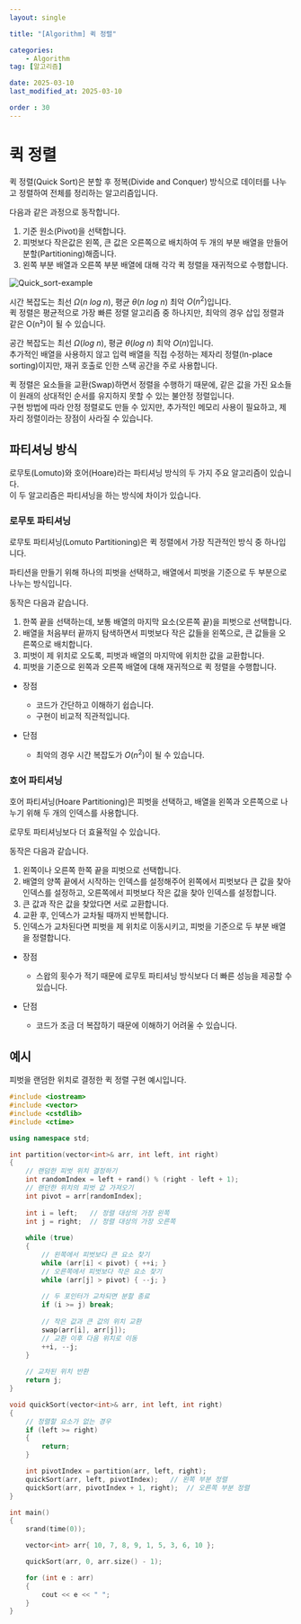 ```yaml
---
layout: single

title: "[Algorithm] 퀵 정렬"

categories:
    - Algorithm
tag: [알고리즘]

date: 2025-03-10
last_modified_at: 2025-03-10

order : 30
---
```


# 퀵 정렬

퀵 정렬(Quick Sort)은 분할 후 정복(Divide and Conquer) 방식으로 데이터를 나누고 정렬하여 전체를 정리하는 알고리즘입니다.

다음과 같은 과정으로 동작합니다.

1. 기준 원소(Pivot)을 선택합니다.
2. 피벗보다 작은값은 왼쪽, 큰 값은 오른쪽으로 배치하여 두 개의 부분 배열을 만들어 분할(Partitioning)해줍니다.
3. 왼쪽 부분 배열과 오른쪽 부분 배열에 대해 각각 퀵 정렬을 재귀적으로 수행합니다.

![Quick_sort-example]({{site.url}}/images/Algorithm/2025-03-10-Algorithm-Quick_Sort/Quick_sort-example.gif)

시간 복잡도는 최선 $\Omega(n \ log \ n)$, 평균 $\theta(n \ log \ n)$ 최악 $O(n^2)$입니다.  
퀵 정렬은 평균적으로 가장 빠른 정렬 알고리즘 중 하나지만, 최악의 경우 삽입 정렬과 같은 O(n²)이 될 수 있습니다.

공간 복잡도는 최선 $\Omega(log \ n)$, 평균 $\theta(log \ n)$ 최악 $O(n)$입니다.  
추가적인 배열을 사용하지 않고 입력 배열을 직접 수정하는 제자리 정렬(In-place sorting)이지만, 재귀 호출로 인한 스택 공간을 주로 사용합니다.

퀵 정렬은 요소들을 교환(Swap)하면서 정렬을 수행하기 때문에, 같은 값을 가진 요소들이 원래의 상대적인 순서를 유지하지 못할 수 있는 불안정 정렬입니다.  
구현 방법에 따라 안정 정렬로도 만들 수 있지만, 추가적인 메모리 사용이 필요하고, 제자리 정렬이라는 장점이 사라질 수 있습니다.

## 파티셔닝 방식

로무토(Lomuto)와 호어(Hoare)라는 파티셔닝 방식의 두 가지 주요 알고리즘이 있습니다.  
이 두 알고리즘은 파티셔닝을 하는 방식에 차이가 있습니다.

### 로무토 파티셔닝

로무토 파티셔닝(Lomuto Partitioning)은 퀵 정렬에서 가장 직관적인 방식 중 하나입니다.

파티션을 만들기 위해 하나의 피벗을 선택하고, 배열에서 피벗을 기준으로 두 부분으로 나누는 방식입니다.

동작은 다음과 같습니다.

1. 한쪽 끝을 선택하는데, 보통 배열의 마지막 요소(오른쪽 끝)을 피벗으로 선택합니다.
2. 배열을 처음부터 끝까지 탐색하면서 피벗보다 작은 값들을 왼쪽으로, 큰 값들을 오른쪽으로 배치합니다.
3. 피벗이 제 위치로 오도록, 피벗과 배열의 마지막에 위치한 값을 교환합니다.
4. 피벗을 기준으로 왼쪽과 오른쪽 배열에 대해 재귀적으로 퀵 정렬을 수행합니다.

+ 장점
    + 코드가 간단하고 이해하기 쉽습니다.
    + 구현이 비교적 직관적입니다.

+ 단점
    + 최악의 경우 시간 복잡도가 $O(n^2)$이 될 수 있습니다.

### 호어 파티셔닝

호어 파티셔닝(Hoare Partitioning)은 피벗을 선택하고, 배열을 왼쪽과 오른쪽으로 나누기 위해 두 개의 인덱스를 사용합니다.

로무토 파티셔닝보다 더 효율적일 수 있습니다.

동작은 다음과 같습니다.

1. 왼쪽이나 오른쪽 한쪽 끝을 피벗으로 선택합니다.
2. 배열의 양쪽 끝에서 시작하는 인덱스를 설정해주어 왼쪽에서 피벗보다 큰 값을 찾아 인덱스를 설정하고, 오른쪽에서 피벗보다 작은 값을 찾아 인덱스를 설정합니다.
3. 큰 값과 작은 값을 찾았다면 서로 교환합니다.
4. 교환 후, 인덱스가 교차될 때까지 반복합니다.
5. 인덱스가 교차된다면 피벗을 제 위치로 이동시키고, 피벗을 기준으로 두 부분 배열을 정렬합니다.

+ 장점
    + 스왑의 횟수가 적기 때문에 로무토 파티셔닝 방식보다 더 빠른 성능을 제공할 수 있습니다.

+ 단점
    + 코드가 조금 더 복잡하기 때문에 이해하기 어려울 수 있습니다.

## 예시

피벗을 랜덤한 위치로 결정한 퀵 정렬 구현 예시입니다.

```cpp
#include <iostream>
#include <vector>
#include <cstdlib>
#include <ctime>

using namespace std;

int partition(vector<int>& arr, int left, int right)
{
    // 랜덤한 피벗 위치 결정하기
    int randomIndex = left + rand() % (right - left + 1);
    // 랜던한 위치의 피벗 값 가져오기
    int pivot = arr[randomIndex];
    
    int i = left;   // 정렬 대상의 가장 왼쪽
    int j = right;  // 정렬 대상의 가장 오른쪽
    
    while (true)
    {
        // 왼쪽에서 피벗보다 큰 요소 찾기
        while (arr[i] < pivot) { ++i; }
        // 오른쪽에서 피벗보다 작은 요소 찾기
        while (arr[j] > pivot) { --j; }
    
        // 두 포인터가 교차되면 분할 종료
        if (i >= j) break;
    
        // 작은 값과 큰 값의 위치 교환
        swap(arr[i], arr[j]);
        // 교환 이후 다음 위치로 이동
        ++i, --j;
    }
    
    // 교차된 위치 반환
    return j;
}

void quickSort(vector<int>& arr, int left, int right)
{
    // 정렬할 요소가 없는 경우
    if (left >= right)
    {
        return;
    }

    int pivotIndex = partition(arr, left, right);
    quickSort(arr, left, pivotIndex);   // 왼쪽 부분 정렬
    quickSort(arr, pivotIndex + 1, right);  // 오른쪽 부분 정렬
}

int main()
{
    srand(time(0));

    vector<int> arr{ 10, 7, 8, 9, 1, 5, 3, 6, 10 };

    quickSort(arr, 0, arr.size() - 1);

    for (int e : arr)
    {
        cout << e << " ";
    }
}
```